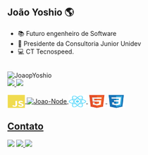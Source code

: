 ##  João Yoshio 🌎
- 📚 Futuro engenheiro de Software
- 🌱 Presidente da Consultoria Junior Unidev
- 💻 CT Tecnospeed.

##

<div style="display: inline_block">
 <img align="center" alt="JoaopYoshio" height="100" width="420" src='https://www.codewars.com/users/JoaopYoshio/badges/large'>
</div>


<div>
  <a href="https://github.com/JoaopYoshio">
  <img height="160" src="https://github-readme-stats.vercel.app/api?username=JoaopYoshio&show_icons=true&theme=tokyonight&include_all_commits=true&count_private=true"/>
  <img height="160" src="https://github-readme-stats.vercel.app/api/top-langs/?username=JoaopYoshio&layout=compact&langs_count=7&theme=tokyonight"/>
<div/>
    
 <div style="display: inline_block"><br>
  <img align="center" alt="Joao-Js" height="30" width="40" src="https://raw.githubusercontent.com/devicons/devicon/master/icons/javascript/javascript-plain.svg">
  <img align="center" alt="Joao-Node" height="30" width="40" src="https://cdn.jsdelivr.net/gh/devicons/devicon/icons/nodejs/nodejs-original.svg">
  <img align="center" alt="Joao-React" height="30" width="40" src="https://raw.githubusercontent.com/devicons/devicon/master/icons/react/react-original.svg">
  <img align="center" alt="Joao-HTML" height="30" width="40" src="https://raw.githubusercontent.com/devicons/devicon/master/icons/html5/html5-original.svg">
  <img align="center" alt="Joao-CSS" height="30" width="40" src="https://raw.githubusercontent.com/devicons/devicon/master/icons/css3/css3-original.svg">
</div>  
    
## Contato
    
<div>
  <a href="https://instagram.com/jaopvieira_" target="_blank"><img src="https://img.shields.io/badge/-Instagram-%23E4405F?style=for-the-badge&logo=instagram&logoColor=white" target="_blank"></a>
  <a href="https://www.linkedin.com/in/joãotokusumivieira/" target="_blank"><img src="https://img.shields.io/badge/-LinkedIn-%230077B5?style=for-the-badge&logo=linkedin&logoColor=white" target="_blank"</a> 
  <a href = "mailto: joaopedrovtokusumi@gmail.com"><img src="https://img.shields.io/badge/-Gmail-%23333?style=for-the-badge&logo=gmail&logoColor=white" target="_blank"></a>
</div>




